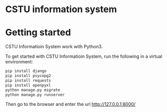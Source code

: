 
# CSTU information system
# Getting started
CSTU Informatioin System work with Python3.
  
To get started with CSTU Informatioin System, run the following in a virtual environment:

``` bash
pip install django
pip install psycopg2
pip install requests
pip install openpyxl
python manage.py migrate
python manage.py runserver
```
Then go to the browser and enter the url http://127.0.0.1:8000/

